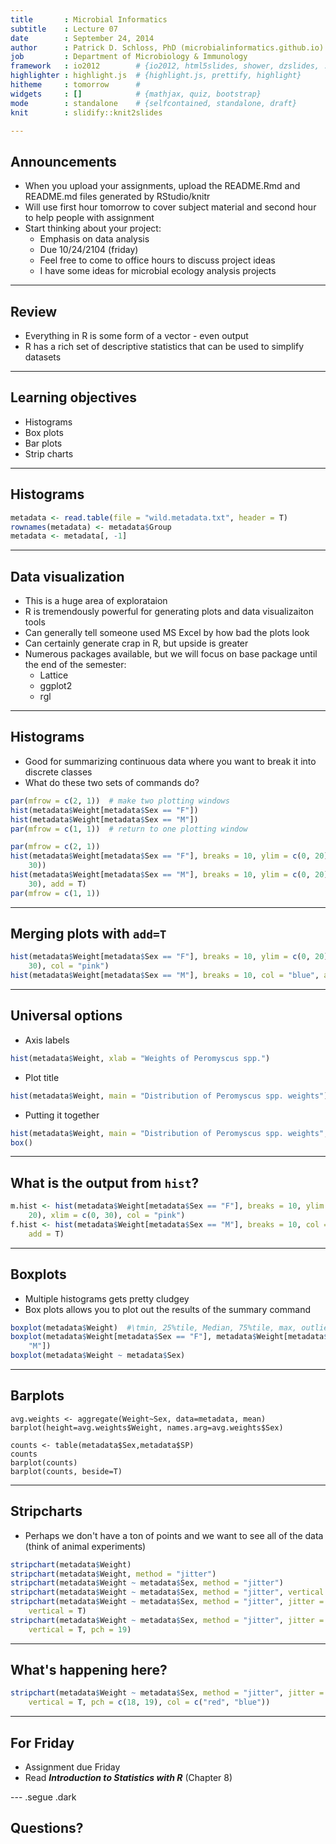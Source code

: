 ```yaml
--- 
title       : Microbial Informatics
subtitle    : Lecture 07
date        : September 24, 2014
author      : Patrick D. Schloss, PhD (microbialinformatics.github.io)
job         : Department of Microbiology & Immunology
framework   : io2012        # {io2012, html5slides, shower, dzslides, ...}
highlighter : highlight.js  # {highlight.js, prettify, highlight}
hitheme     : tomorrow      # 
widgets     : []            # {mathjax, quiz, bootstrap}
mode        : standalone    # {selfcontained, standalone, draft}
knit        : slidify::knit2slides

--- 
```


## Announcements
* When you upload your assignments, upload the README.Rmd and README.md files generated by RStudio/knitr
* Will use first hour tomorrow to cover subject material and second hour to help people with assignment
* Start thinking about your project:
    * Emphasis on data analysis
    * Due 10/24/2104 (friday)
    * Feel free to come to office hours to discuss project ideas
    * I have some ideas for microbial ecology analysis projects

--- 

## Review
* Everything in R is some form of a vector - even output
* R has a rich set of descriptive statistics that can be used to simplify datasets



---

## Learning objectives
* Histograms
* Box plots
* Bar plots
* Strip charts

---

## Histograms


```r
metadata <- read.table(file = "wild.metadata.txt", header = T)
rownames(metadata) <- metadata$Group
metadata <- metadata[, -1]
```

---
	
## Data visualization

* This is a huge area of explorataion
* R is tremendously powerful for generating plots and data visualizaiton tools
* Can generally tell someone used MS Excel by how bad the plots look
* Can certainly generate crap in R, but upside is greater
* Numerous packages available, but we will focus on base package until the end of the semester:
  - Lattice
  - ggplot2
  - rgl

---

## Histograms

* Good for summarizing continuous data where you want to break it into discrete classes
* What do these two sets of commands do?


```r
par(mfrow = c(2, 1))  # make two plotting windows
hist(metadata$Weight[metadata$Sex == "F"])
hist(metadata$Weight[metadata$Sex == "M"])
par(mfrow = c(1, 1))  # return to one plotting window

par(mfrow = c(2, 1))
hist(metadata$Weight[metadata$Sex == "F"], breaks = 10, ylim = c(0, 20), xlim = c(0, 
    30))
hist(metadata$Weight[metadata$Sex == "M"], breaks = 10, ylim = c(0, 20), xlim = c(0, 
    30), add = T)
par(mfrow = c(1, 1))
```

---

## Merging plots with `add=T`


```r
hist(metadata$Weight[metadata$Sex == "F"], breaks = 10, ylim = c(0, 20), xlim = c(0, 
    30), col = "pink")
hist(metadata$Weight[metadata$Sex == "M"], breaks = 10, col = "blue", add = T)
```

---

## Universal options

* Axis labels


```r
hist(metadata$Weight, xlab = "Weights of Peromyscus spp.")
```

* Plot title


```r
hist(metadata$Weight, main = "Distribution of Peromyscus spp. weights")
```

* Putting it together


```r
hist(metadata$Weight, main = "Distribution of Peromyscus spp. weights", xlab = "Weights of Peromyscus spp.")
box()
```

---

## What is the output from `hist`?


```r
m.hist <- hist(metadata$Weight[metadata$Sex == "F"], breaks = 10, ylim = c(0, 
    20), xlim = c(0, 30), col = "pink")
f.hist <- hist(metadata$Weight[metadata$Sex == "M"], breaks = 10, col = "blue", 
    add = T)
```

---

##	Boxplots
*	Multiple histograms gets pretty cludgey
*	Box plots allows you to plot out the results of the summary command
	

```r
boxplot(metadata$Weight)  #\tmin, 25%tile, Median, 75%tile, max, outliers
boxplot(metadata$Weight[metadata$Sex == "F"], metadata$Weight[metadata$Sex == 
    "M"])
boxplot(metadata$Weight ~ metadata$Sex)
```

---

## Barplots

```
avg.weights <- aggregate(Weight~Sex, data=metadata, mean)
barplot(height=avg.weights$Weight, names.arg=avg.weights$Sex)

counts <- table(metadata$Sex,metadata$SP)
counts
barplot(counts)
barplot(counts, beside=T)
```

---

##	Stripcharts
*	Perhaps we don't have a ton of points and we want to see all of the data (think of animal experiments)


```r
stripchart(metadata$Weight)
stripchart(metadata$Weight, method = "jitter")
stripchart(metadata$Weight ~ metadata$Sex, method = "jitter")
stripchart(metadata$Weight ~ metadata$Sex, method = "jitter", vertical = T)
stripchart(metadata$Weight ~ metadata$Sex, method = "jitter", jitter = 0.02, 
    vertical = T)
stripchart(metadata$Weight ~ metadata$Sex, method = "jitter", jitter = 0.02, 
    vertical = T, pch = 19)
```

---

## What's happening here?


```r
stripchart(metadata$Weight ~ metadata$Sex, method = "jitter", jitter = 0.02, 
    vertical = T, pch = c(18, 19), col = c("red", "blue"))
```

---

## For Friday  
* Assignment due Friday
* Read ***Introduction to Statistics with R*** (Chapter 8)

--- .segue .dark

## Questions?

